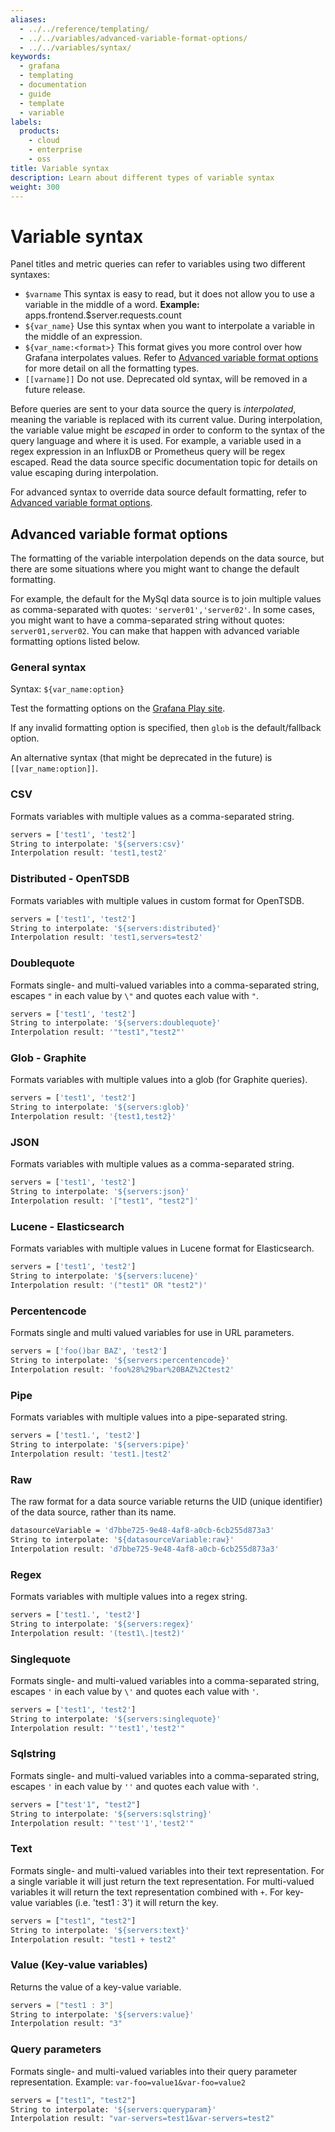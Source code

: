 ```yaml
---
aliases:
  - ../../reference/templating/
  - ../../variables/advanced-variable-format-options/
  - ../../variables/syntax/
keywords:
  - grafana
  - templating
  - documentation
  - guide
  - template
  - variable
labels:
  products:
    - cloud
    - enterprise
    - oss
title: Variable syntax
description: Learn about different types of variable syntax
weight: 300
---
```


# Variable syntax

Panel titles and metric queries can refer to variables using two different syntaxes:

- `$varname`
  This syntax is easy to read, but it does not allow you to use a variable in the middle of a word.
  **Example:** apps.frontend.$server.requests.count
- `${var_name}` Use this syntax when you want to interpolate a variable in the middle of an expression.
- `${var_name:<format>}` This format gives you more control over how Grafana interpolates values. Refer to [Advanced variable format options](#advanced-variable-format-options) for more detail on all the formatting types.
- `[[varname]]` Do not use. Deprecated old syntax, will be removed in a future release.

Before queries are sent to your data source the query is _interpolated_, meaning the variable is replaced with its current value. During
interpolation, the variable value might be _escaped_ in order to conform to the syntax of the query language and where it is used.
For example, a variable used in a regex expression in an InfluxDB or Prometheus query will be regex escaped. Read the data source specific
documentation topic for details on value escaping during interpolation.

For advanced syntax to override data source default formatting, refer to [Advanced variable format options](#advanced-variable-format-options).

## Advanced variable format options

The formatting of the variable interpolation depends on the data source, but there are some situations where you might want to change the default formatting.

For example, the default for the MySql data source is to join multiple values as comma-separated with quotes: `'server01','server02'`. In some cases, you might want to have a comma-separated string without quotes: `server01,server02`. You can make that happen with advanced variable formatting options listed below.

### General syntax

Syntax: `${var_name:option}`

Test the formatting options on the [Grafana Play site](https://play.grafana.org/d/cJtIfcWiz/template-variable-formatting-options?orgId=1).

If any invalid formatting option is specified, then `glob` is the default/fallback option.

An alternative syntax (that might be deprecated in the future) is `[[var_name:option]]`.

### CSV

Formats variables with multiple values as a comma-separated string.

```bash
servers = ['test1', 'test2']
String to interpolate: '${servers:csv}'
Interpolation result: 'test1,test2'
```

### Distributed - OpenTSDB

Formats variables with multiple values in custom format for OpenTSDB.

```bash
servers = ['test1', 'test2']
String to interpolate: '${servers:distributed}'
Interpolation result: 'test1,servers=test2'
```

### Doublequote

Formats single- and multi-valued variables into a comma-separated string, escapes `"` in each value by `\"` and quotes each value with `"`.

```bash
servers = ['test1', 'test2']
String to interpolate: '${servers:doublequote}'
Interpolation result: '"test1","test2"'
```

### Glob - Graphite

Formats variables with multiple values into a glob (for Graphite queries).

```bash
servers = ['test1', 'test2']
String to interpolate: '${servers:glob}'
Interpolation result: '{test1,test2}'
```

### JSON

Formats variables with multiple values as a comma-separated string.

```bash
servers = ['test1', 'test2']
String to interpolate: '${servers:json}'
Interpolation result: '["test1", "test2"]'
```

### Lucene - Elasticsearch

Formats variables with multiple values in Lucene format for Elasticsearch.

```bash
servers = ['test1', 'test2']
String to interpolate: '${servers:lucene}'
Interpolation result: '("test1" OR "test2")'
```

### Percentencode

Formats single and multi valued variables for use in URL parameters.

```bash
servers = ['foo()bar BAZ', 'test2']
String to interpolate: '${servers:percentencode}'
Interpolation result: 'foo%28%29bar%20BAZ%2Ctest2'
```

### Pipe

Formats variables with multiple values into a pipe-separated string.

```bash
servers = ['test1.', 'test2']
String to interpolate: '${servers:pipe}'
Interpolation result: 'test1.|test2'
```

### Raw

The raw format for a data source variable returns the UID (unique identifier) of the data source, rather than its name.

```bash
datasourceVariable = 'd7bbe725-9e48-4af8-a0cb-6cb255d873a3'
String to interpolate: '${datasourceVariable:raw}'
Interpolation result: 'd7bbe725-9e48-4af8-a0cb-6cb255d873a3'
```

### Regex

Formats variables with multiple values into a regex string.

```bash
servers = ['test1.', 'test2']
String to interpolate: '${servers:regex}'
Interpolation result: '(test1\.|test2)'
```

### Singlequote

Formats single- and multi-valued variables into a comma-separated string, escapes `'` in each value by `\'` and quotes each value with `'`.

```bash
servers = ['test1', 'test2']
String to interpolate: '${servers:singlequote}'
Interpolation result: "'test1','test2'"
```

### Sqlstring

Formats single- and multi-valued variables into a comma-separated string, escapes `'` in each value by `''` and quotes each value with `'`.

```bash
servers = ["test'1", "test2"]
String to interpolate: '${servers:sqlstring}'
Interpolation result: "'test''1','test2'"
```

### Text

Formats single- and multi-valued variables into their text representation. For a single variable it will just return the text representation. For multi-valued variables it will return the text representation combined with `+`. For key-value variables (i.e. 'test1 : 3') it will return the key.

```bash
servers = ["test1", "test2"]
String to interpolate: '${servers:text}'
Interpolation result: "test1 + test2"
```

### Value (Key-value variables)

Returns the value of a key-value variable.

```bash
servers = ["test1 : 3"]
String to interpolate: '${servers:value}'
Interpolation result: "3"
```

### Query parameters

Formats single- and multi-valued variables into their query parameter representation. Example: `var-foo=value1&var-foo=value2`

```bash
servers = ["test1", "test2"]
String to interpolate: '${servers:queryparam}'
Interpolation result: "var-servers=test1&var-servers=test2"
```
